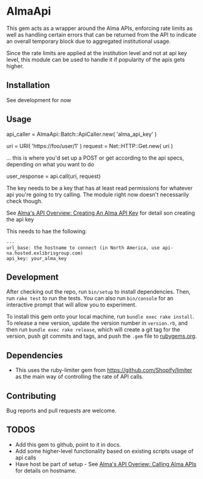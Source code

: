 # AlmaApi

This gem acts as a wrapper around the Alma APIs, enforcing rate limits as well as handling certain errors that can be returned from the API to indicate an overall temporary block due to aggregated institutional usage.  

Since the rate limits are applied at the institution level and not at api key level, this module can be used to handle it if popularity of the apis gets higher.

## Installation

See development for now


## Usage

api\_caller = AlmaApi::Batch::ApiCaller.new( 'alma\_api\_key' )

uri = URI( 'https://foo/user/1' )
request = Net::HTTP::Get.new( uri )

... this is where you'd set up a POST or get according to the api specs, depending on what you want to do

user_response = api.call(uri, request)



The key needs to be a key that has at least read permissions for whatever api you're going to try calling. The module right now doesn't necessarily check though.

See [Alma's API Overview: Creating An Alma API Key]( https://developers.exlibrisgroup.com/alma/apis/#defining ) for detail son creating the api key 

This needs to hae the following:

```
---
url_base: the hostname to connect (in North America, use api-na.hosted.exlibrisgroup.com)
api_key: your_alma_key

```
## Development

After checking out the repo, run `bin/setup` to install dependencies. Then, run `rake test` to run the tests. You can also run `bin/console` for an interactive prompt that will allow you to experiment.

To install this gem onto your local machine, run `bundle exec rake install`. To release a new version, update the version number in `version.rb`, and then run `bundle exec rake release`, which will create a git tag for the version, push git commits and tags, and push the `.gem` file to [rubygems.org](https://rubygems.org).


## Dependencies

* This uses the ruby-limiter gem from https://github.com/Shopify/limiter as the main way of controlling the rate of API calls.
## Contributing

Bug reports and pull requests are welcome. 


## TODOS

  * Add this gem to github, point to it in docs.
  * Add some higher-level functionality based on existing scripts usage of api calls
  * Have host be part of setup - See [Alma's API Overiew: Calling Alma APIs]( https://developers.exlibrisgroup.com/alma/apis/#calling ) for details on hostname.


  
  




